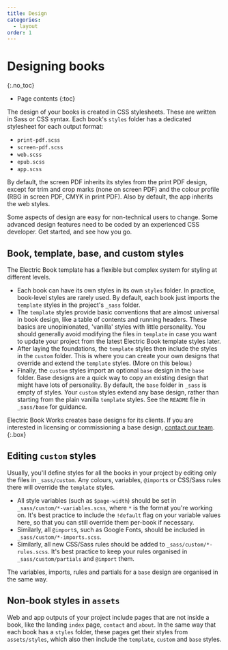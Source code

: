 ```yaml
---
title: Design
categories:
  - layout
order: 1
---
```


# Designing books
{:.no_toc}

* Page contents
{:toc}

The design of your books is created in CSS stylesheets. These are written in Sass or CSS syntax. Each book's `styles` folder has a dedicated stylesheet for each output format:

- `print-pdf.scss`
- `screen-pdf.scss`
- `web.scss`
- `epub.scss`
- `app.scss`

By default, the screen PDF inherits its styles from the print PDF design, except for trim and crop marks (none on screen PDF) and the colour profile (RBG in screen PDF, CMYK in print PDF). Also by default, the app inherits the web styles.

Some aspects of design are easy for non-technical users to change. Some advanced design features need to be coded by an experienced CSS developer. Get started, and see how you go.

## Book, template, base, and custom styles

The Electric Book template has a flexible but complex system for styling at different levels.

- Each book can have its own styles in its own `styles` folder. In practice, book-level styles are rarely used. By default, each book just imports the `template` styles in the project's `_sass` folder.
- The `template` styles provide basic conventions that are almost universal in book design, like a table of contents and running headers. These basics are unopinionated, 'vanilla' styles with little personality. You should generally avoid modifying the files in `template` in case you want to update your project from the latest Electric Book template styles later.
- After laying the foundations, the `template` styles then include the styles in the `custom` folder. This is where you can create your own designs that override and extend the `template` styles. (More on this below.)
- Finally, the `custom` styles import an optional `base` design in the `base` folder. Base designs are a quick way to copy an existing design that might have lots of personality. By default, the `base` folder in `_sass` is empty of styles. Your `custom` styles extend any base design, rather than starting from the plain vanilla `template` styles. See the `README` file in `_sass/base` for guidance.

Electric Book Works creates base designs for its clients. If you are interested in licensing or commissioning a base design, [contact our team](https://electricbookworks.com/contact/).
{:.box}

## Editing `custom` styles

Usually, you'll define styles for all the books in your project by editing only the files in `_sass/custom`. Any colours, variables, `@import`s or CSS/Sass rules there will override the `template` styles.

- All style variables (such as `$page-width`) should be set in `_sass/custom/*-variables.scss`, where `*` is the format you're working on. It's best practice to include the `!default` flag on your variable values here, so that you can still override them per-book if necessary.
- Similarly, all `@import`s, such as Google Fonts, should be included in `_sass/custom/*-imports.scss`.
- Similarly, all new CSS/Sass rules should be added to `_sass/custom/*-rules.scss`. It's best practice to keep your rules organised in `_sass/custom/partials` and `@import` them.

The variables, imports, rules and partials for a `base` design are organised in the same way.

## Non-book styles in `assets`

Web and app outputs of your project include pages that are not inside a book, like the landing `index` page, `contact` and `about`. In the same way that each book has a `styles` folder, these pages get their styles from `assets/styles`, which also then include the `template`, `custom` and `base` styles.
